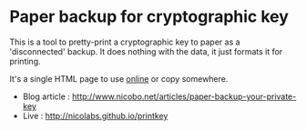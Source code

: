 # Paper backup for cryptographic key

This is a tool to pretty-print a cryptographic key to paper as a 'disconnected' backup.
It does nothing with the data, it just formats it for printing.

It's a single HTML page to use [online](http://www.nicobo.net/tools/printkey.html) or copy somewhere.

* Blog article : http://www.nicobo.net/articles/paper-backup-your-private-key
* Live : http://nicolabs.github.io/printkey
